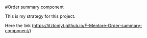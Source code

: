 #Order summary component


This is my strategy for this project.

Here the link (https://itztoniyt.github.io/F-Mentore-Order-summary-component/)
